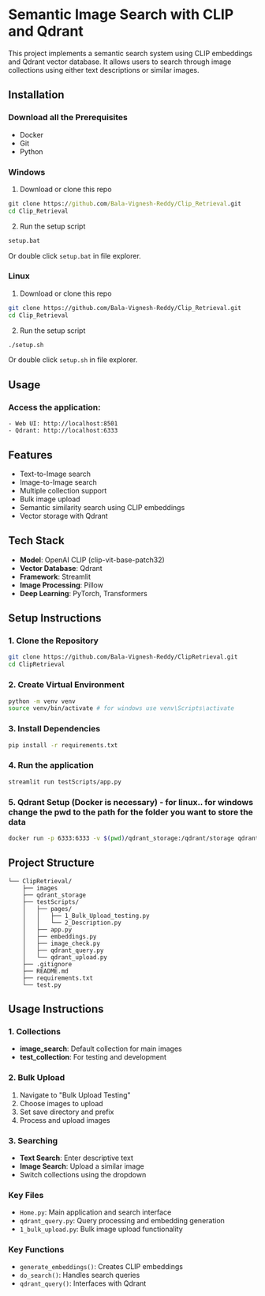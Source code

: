 # Semantic Image Search with CLIP and Qdrant

This project implements a semantic search system using CLIP embeddings and Qdrant vector database. It allows users to search through image collections using either text descriptions or similar images.

## Installation 

### Download all the Prerequisites 
- Docker
- Git
- Python

### Windows
1. Download or clone this repo
```cmd
git clone https://github.com/Bala-Vignesh-Reddy/Clip_Retrieval.git
cd Clip_Retrieval
```
2. Run the setup script
```cmd
setup.bat
```
Or double click `setup.bat` in file explorer.

### Linux
1. Download or clone this repo
```bash
git clone https://github.com/Bala-Vignesh-Reddy/Clip_Retrieval.git
cd Clip_Retrieval
```
2. Run the setup script
```bash
./setup.sh
```
Or double click `setup.sh` in file explorer.

## Usage
### Access the application:
    - Web UI: http://localhost:8501
    - Qdrant: http://localhost:6333

## Features
- Text-to-Image search
- Image-to-Image search
- Multiple collection support
- Bulk image upload
- Semantic similarity search using CLIP embeddings
- Vector storage with Qdrant

## Tech Stack
- **Model**: OpenAI CLIP (clip-vit-base-patch32)
- **Vector Database**: Qdrant
- **Framework**: Streamlit
- **Image Processing**: Pillow
- **Deep Learning**: PyTorch, Transformers

## Setup Instructions

### 1. Clone the Repository
```bash
git clone https://github.com/Bala-Vignesh-Reddy/ClipRetrieval.git
cd ClipRetrieval
```

### 2. Create Virtual Environment
```bash
python -m venv venv
source venv/bin/activate # for windows use venv\Scripts\activate
```

### 3. Install Dependencies
```bash
pip install -r requirements.txt
```

### 4. Run the application
```bash
streamlit run testScripts/app.py
```

### 5. Qdrant Setup (Docker is necessary) - for linux..  for windows change the pwd to the path for the folder you want to store the data
```bash
docker run -p 6333:6333 -v $(pwd)/qdrant_storage:/qdrant/storage qdrant/qdrant
```

## Project Structure

```
└── ClipRetrieval/
    ├── images
    ├── qdrant_storage
    ├── testScripts/
    │   ├── pages/
    │   │   ├── 1_Bulk_Upload_testing.py
    │   │   └── 2_Description.py
    │   ├── app.py
    │   ├── embeddings.py
    │   ├── image_check.py
    │   ├── qdrant_query.py
    │   └── qdrant_upload.py
    ├── .gitignore
    ├── README.md
    ├── requirements.txt
    └── test.py
```

## Usage Instructions

### 1. Collections
- **image_search**: Default collection for main images
- **test_collection**: For testing and development

### 2. Bulk Upload
1. Navigate to "Bulk Upload Testing"
2. Choose images to upload
3. Set save directory and prefix
4. Process and upload images

### 3. Searching
- **Text Search**: Enter descriptive text
- **Image Search**: Upload a similar image
- Switch collections using the dropdown

### Key Files
- `Home.py`: Main application and search interface
- `qdrant_query.py`: Query processing and embedding generation
- `1_bulk_upload.py`: Bulk image upload functionality

### Key Functions
- `generate_embeddings()`: Creates CLIP embeddings
- `do_search()`: Handles search queries
- `qdrant_query()`: Interfaces with Qdrant


